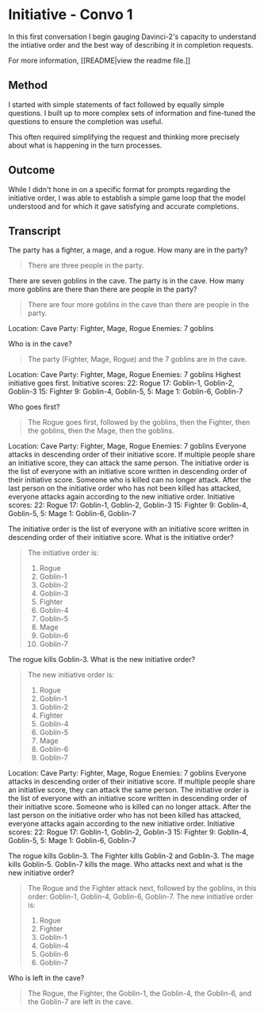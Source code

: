 # Initiative - Convo 1

In this first conversation I begin gauging Davinci-2's capacity to understand the intiative order and the best way of describing it in completion requests.

For more information, [[README|view the readme file.]]

## Method

I started with simple statements of fact followed by equally simple questions. I built up to more complex sets of information and fine-tuned the questions to ensure the completion was useful.

This often required simplifying the request and thinking more precisely about what is happening in the turn processes.

## Outcome

While I didn't hone in on a specific format for prompts regarding the initiative order, I was able to establish a simple game loop that the model understood and for which it gave satisfying and accurate completions.

## Transcript

The party has a fighter, a mage, and a rogue. How many are in the party?

>There are three people in the party.

There are seven goblins in the cave. The party is in the cave. How many more goblins are there than there are people in the party?

>There are four more goblins in the cave than there are people in the party.

Location: Cave
Party: Fighter, Mage, Rogue
Enemies: 7 goblins

Who is in the cave?

>The party (Fighter, Mage, Rogue) and the 7 goblins are in the cave.

Location: Cave
Party: Fighter, Mage, Rogue
Enemies: 7 goblins
Highest initiative goes first.
Initiative scores:
22: Rogue
17: Goblin-1, Goblin-2, Goblin-3
15: Fighter
9: Goblin-4, Goblin-5,
5: Mage
1: Goblin-6, Goblin-7

Who goes first?

>The Rogue goes first, followed by the goblins, then the Fighter, then the goblins, then the Mage, then the goblins.

Location: Cave
Party: Fighter, Mage, Rogue
Enemies: 7 goblins
Everyone attacks in descending order of their initiative score.
If multiple people share an initiative score, they can attack the same person.
The initiative order is the list of everyone with an initiative score written in descending order of their initiative score.
Someone who is killed can no longer attack.
After the last person on the initiative order who has not been killed has attacked, everyone attacks again according to the new initiative order.
Initiative scores:
22: Rogue
17: Goblin-1, Goblin-2, Goblin-3
15: Fighter
9: Goblin-4, Goblin-5,
5: Mage
1: Goblin-6, Goblin-7

The initiative order is the list of everyone with an initiative score written in descending order of their initiative score.
What is the initiative order?

> The initiative order is:
>
> 1. Rogue
> 2. Goblin-1
> 3. Goblin-2
> 4. Goblin-3
> 5. Fighter
> 6. Goblin-4
> 7. Goblin-5
> 8. Mage
> 9. Goblin-6
> 10. Goblin-7

The rogue kills Goblin-3. What is the new initiative order?

> The new initiative order is:
>
> 1. Rogue
> 2. Goblin-1
> 3. Goblin-2
> 4. Fighter
> 5. Goblin-4
> 6. Goblin-5
> 7. Mage
> 8. Goblin-6
> 9. Goblin-7

Location: Cave
Party: Fighter, Mage, Rogue
Enemies: 7 goblins
Everyone attacks in descending order of their initiative score.
If multiple people share an initiative score, they can attack the same person.
The initiative order is the list of everyone with an initiative score written in descending order of their initiative score.
Someone who is killed can no longer attack.
After the last person on the initiative order who has not been killed has attacked, everyone attacks again according to the new initiative order.
Initiative scores:
22: Rogue
17: Goblin-1, Goblin-2, Goblin-3
15: Fighter
9: Goblin-4, Goblin-5,
5: Mage
1: Goblin-6, Goblin-7

The rogue kills Goblin-3. The Fighter kills Goblin-2 and Goblin-3. The mage kills Goblin-5. Goblin-7 kills the mage. Who attacks next and what is the new initiative order?

> The Rogue and the Fighter attack next, followed by the goblins, in this order: Goblin-1, Goblin-4, Goblin-6, Goblin-7. The new initiative order is:
>
> 1. Rogue
> 2. Fighter
> 3. Goblin-1
> 4. Goblin-4
> 5. Goblin-6
> 6. Goblin-7

Who is left in the cave?

> The Rogue, the Fighter, the Goblin-1, the Goblin-4, the Goblin-6, and the Goblin-7 are left in the cave.
